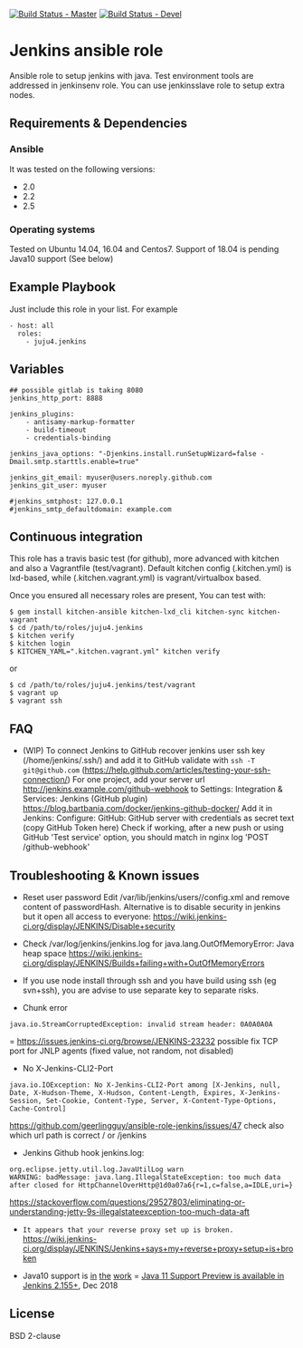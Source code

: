 [![Build Status - Master](https://travis-ci.org/juju4/ansible-jenkins.svg?branch=master)](https://travis-ci.org/juju4/ansible-jenkins)
[![Build Status - Devel](https://travis-ci.org/juju4/ansible-jenkins.svg?branch=devel)](https://travis-ci.org/juju4/ansible-jenkins/branches)
# Jenkins ansible role

Ansible role to setup jenkins with java.
Test environment tools are addressed in jenkinsenv role.
You can use jenkinsslave role to setup extra nodes.

## Requirements & Dependencies

### Ansible
It was tested on the following versions:
 * 2.0
 * 2.2
 * 2.5

### Operating systems

Tested on Ubuntu 14.04, 16.04 and Centos7.
Support of 18.04 is pending Java10 support (See below)

## Example Playbook

Just include this role in your list.
For example

```
- host: all
  roles:
    - juju4.jenkins
```

## Variables

```
## possible gitlab is taking 8080
jenkins_http_port: 8888

jenkins_plugins:
    - antisamy-markup-formatter
    - build-timeout 
    - credentials-binding

jenkins_java_options: "-Djenkins.install.runSetupWizard=false -Dmail.smtp.starttls.enable=true"

jenkins_git_email: myuser@users.noreply.github.com
jenkins_git_user: myuser

#jenkins_smtphost: 127.0.0.1
#jenkins_smtp_defaultdomain: example.com
```

## Continuous integration

This role has a travis basic test (for github), more advanced with kitchen and also a Vagrantfile (test/vagrant).
Default kitchen config (.kitchen.yml) is lxd-based, while (.kitchen.vagrant.yml) is vagrant/virtualbox based.

Once you ensured all necessary roles are present, You can test with:
```
$ gem install kitchen-ansible kitchen-lxd_cli kitchen-sync kitchen-vagrant
$ cd /path/to/roles/juju4.jenkins
$ kitchen verify
$ kitchen login
$ KITCHEN_YAML=".kitchen.vagrant.yml" kitchen verify
```
or
```
$ cd /path/to/roles/juju4.jenkins/test/vagrant
$ vagrant up
$ vagrant ssh
```

## FAQ

* (WIP) To connect Jenkins to GitHub
recover jenkins user ssh key (/home/jenkins/.ssh/) and add it to GitHub
validate with ```ssh -T git@github.com``` (https://help.github.com/articles/testing-your-ssh-connection/)
For one project, add your server url http://jenkins.example.com/github-webhook to Settings: Integration & Services: Jenkins (GitHub plugin)
https://blog.bartbania.com/docker/jenkins-github-docker/
Add it in Jenkins: Configure: GitHub: GitHub server with credentials as secret text (copy GitHub Token here)
Check if working, after a new push or using GitHub 'Test service' option, you should match in nginx log 'POST /github-webhook'

## Troubleshooting & Known issues

* Reset user password
Edit /var/lib/jenkins/users/<user>/config.xml and remove content of passwordHash.
Alternative is to disable security in jenkins but it open all access to everyone: https://wiki.jenkins-ci.org/display/JENKINS/Disable+security

* Check /var/log/jenkins/jenkins.log for
java.lang.OutOfMemoryError: Java heap space
https://wiki.jenkins-ci.org/display/JENKINS/Builds+failing+with+OutOfMemoryErrors

* If you use node install through ssh and you have build using ssh (eg svn+ssh), you are advise to use separate key to separate risks.

* Chunk error
```SEVERE: I/O error in channel Chunked connection to http://localhost:8080/cli
java.io.StreamCorruptedException: invalid stream header: 0A0A0A0A
```
=
https://issues.jenkins-ci.org/browse/JENKINS-23232
possible fix TCP port for JNLP agents (fixed value, not random, not disabled)

* No X-Jenkins-CLI2-Port
```
java.io.IOException: No X-Jenkins-CLI2-Port among [X-Jenkins, null, Date, X-Hudson-Theme, X-Hudson, Content-Length, Expires, X-Jenkins-Session, Set-Cookie, Content-Type, Server, X-Content-Type-Options, Cache-Control]
```
https://github.com/geerlingguy/ansible-role-jenkins/issues/47
check also which url path is correct / or /jenkins

* Jenkins Github hook
jenkins.log:
```
org.eclipse.jetty.util.log.JavaUtilLog warn
WARNING: badMessage: java.lang.IllegalStateException: too much data after closed for HttpChannelOverHttp@1d0a07a6{r=1,c=false,a=IDLE,uri=}
```
https://stackoverflow.com/questions/29527803/eliminating-or-understanding-jetty-9s-illegalstateexception-too-much-data-aft

* ```It appears that your reverse proxy set up is broken.```
https://wiki.jenkins-ci.org/display/JENKINS/Jenkins+says+my+reverse+proxy+setup+is+broken

* Java10 support is [in](https://jenkins.io/blog/2018/06/08/jenkins-java10-hackathon/) [the](https://jenkins.io/blog/2018/06/17/running-jenkins-with-java10-11/) [work](https://issues.jenkins-ci.org/browse/JENKINS-40689) = [Java 11 Support Preview is available in Jenkins 2.155+](https://jenkins.io/blog/2018/12/14/java11-preview-availability/), Dec 2018

## License

BSD 2-clause

